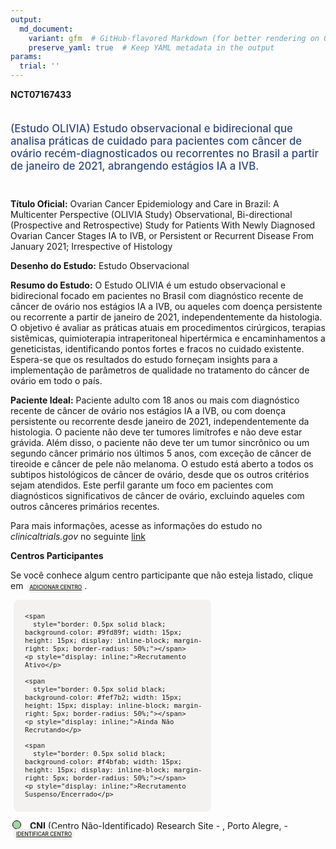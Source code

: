 ```yaml
---
output: 
  md_document:
    variant: gfm  # GitHub-flavored Markdown (for better rendering on GitHub)
    preserve_yaml: true  # Keep YAML metadata in the output
params:
  trial: ''
---
```


<script async src="https://scripts.simpleanalyticscdn.com/latest.js"></script>

**NCT07167433**

<div style="padding: 5px 5px 5px 0px; font-size: 1.20em; font-weight: 500; color: #2E4A7F; text-align: left; margin-bottom: 20px">

(Estudo OLIVIA) Estudo observacional e bidirecional que analisa práticas
de cuidado para pacientes com câncer de ovário recém-diagnosticados ou
recorrentes no Brasil a partir de janeiro de 2021, abrangendo estágios
IA a IVB.

</div>

**Título Oficial:** Ovarian Cancer Epidemiology and Care in Brazil: A
Multicenter Perspective (OLIVIA Study) Observational, Bi-directional
(Prospective and Retrospective) Study for Patients With Newly Diagnosed
Ovarian Cancer Stages IA to IVB, or Persistent or Recurrent Disease From
January 2021; Irrespective of Histology

**Desenho do Estudo:** Estudo Observacional

**Resumo do Estudo:** O Estudo OLIVIA é um estudo observacional e
bidirecional focado em pacientes no Brasil com diagnóstico recente de
câncer de ovário nos estágios IA a IVB, ou aqueles com doença
persistente ou recorrente a partir de janeiro de 2021, independentemente
da histologia. O objetivo é avaliar as práticas atuais em procedimentos
cirúrgicos, terapias sistêmicas, quimioterapia intraperitoneal
hipertérmica e encaminhamentos a geneticistas, identificando pontos
fortes e fracos no cuidado existente. Espera-se que os resultados do
estudo forneçam insights para a implementação de parâmetros de qualidade
no tratamento do câncer de ovário em todo o país.

**Paciente Ideal:** Paciente adulto com 18 anos ou mais com diagnóstico
recente de câncer de ovário nos estágios IA a IVB, ou com doença
persistente ou recorrente desde janeiro de 2021, independentemente da
histologia. O paciente não deve ter tumores limítrofes e não deve estar
grávida. Além disso, o paciente não deve ter um tumor sincrônico ou um
segundo câncer primário nos últimos 5 anos, com exceção de câncer de
tireoide e câncer de pele não melanoma. O estudo está aberto a todos os
subtipos histológicos de câncer de ovário, desde que os outros critérios
sejam atendidos. Este perfil garante um foco em pacientes com
diagnósticos significativos de câncer de ovário, excluindo aqueles com
outros cânceres primários recentes.

Para mais informações, acesse as informações do estudo no
*clinicaltrials.gov* no seguinte
[link](https://clinicaltrials.gov/ct2/show/NCT07167433)

**Centros Participantes**

Se você conhece algum centro participante que não esteja listado, clique
em
<span style="color: #2E4A7F; margin-left: 2px; padding: 4px; background-color: #f3f2f1; border-radius: 8px; font-weight: 500; font-size: 0.6em"><a
href="https://cancertrialsbr.shinyapps.io/formsapp?study_nct_id=NCT07167433&amp;location_id=N%2FA&amp;location_full_name=N%2FA&amp;form_type=Adicionar%20Centro"
target="_blank">ADICIONAR CENTRO</a></span>.

<div style="margin-bottom: 8px; margin-left: 5px; padding: 8px; max-width: 300px; background-color: #f3f2f1; border-radius: 8px; font-size: 0.9em">

<div style="margin-left: 10px;">

    <span 
      style="border: 0.5px solid black; background-color: #9fd89f; width: 15px; height: 15px; display: inline-block; margin-right: 5px; border-radius: 50%;"></span>
    <p style="display: inline;">Recrutamento Ativo</p>

</div>

<div style="margin-left: 10px;">

    <span 
      style="border: 0.5px solid black; background-color: #fef7b2; width: 15px; height: 15px; display: inline-block; margin-right: 5px; border-radius: 50%;"></span>
    <p style="display: inline;">Ainda Não Recrutando</p>

</div>

<div style="margin-left: 10px;">

    <span 
      style="border: 0.5px solid black; background-color: #f4bfab; width: 15px; height: 15px; display: inline-block; margin-right: 5px; border-radius: 50%;"></span>
    <p style="display: inline;">Recrutamento Suspenso/Encerrado</p>

</div>

</div>

<div style="margin: 3px;">

<span style="border: 0.5px solid black; display: inline-block; width: 12px; height: 12px; border-radius: 50%; margin-right: 10px; padding-bottom: 0px; background-color: #9fd89f;"></span>
<b>CNI</b> (Centro Não-Identificado) Research Site - , Porto Alegre, -
<span style="color: #2E4A7F; margin-left: 2px; padding: 4px; background-color: #f3f2f1; border-radius: 8px; font-weight: 500; font-size: 0.6em"><a
href="https://cancertrialsbr.shinyapps.io/formsapp?study_nct_id=NCT07167433&amp;location_id=RESEARCHSITEPORTOALEGREBRAZIL&amp;location_full_name=%28Centro%20N%C3%A3o-Identificado%29%2C%20Research%20Site%20%20-%20%2C%20Porto%20Alegre%2C%20%20-%20&amp;form_type=Identificar%20Centro"
target="_blank">IDENTIFICAR CENTRO</a></span>

</div>
